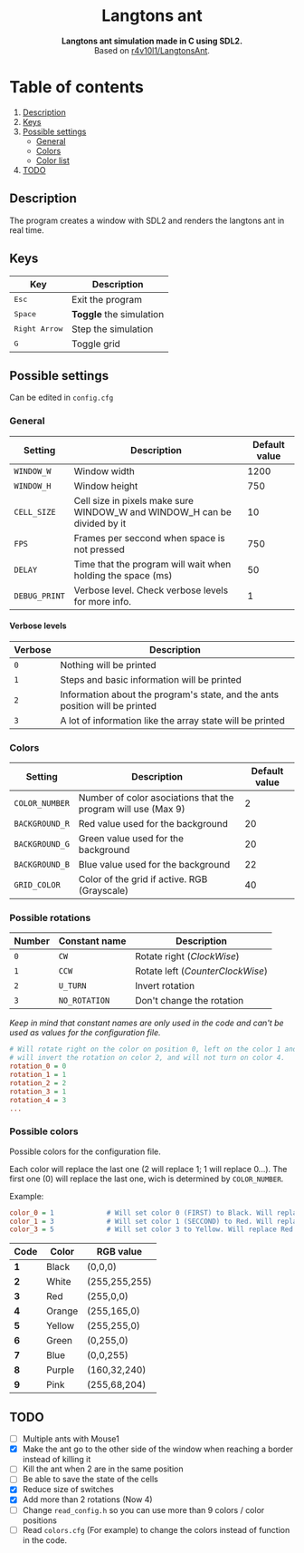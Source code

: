 <div align=center>
  <h1>Langtons ant</h1>
  <b>Langtons ant simulation made in C using SDL2.</b><br>
  Based on <a href="https://github.com/r4v10l1/LangtonsAnt">r4v10l1/LangtonsAnt</a>.
</div>

# Table of contents
1. [Description](https://github.com/r4v10l1/langtons-ant-c#Description)
1. [Keys](https://github.com/r4v10l1/langtons-ant-c#Keys)
2. [Possible settings](https://github.com/r4v10l1/langtons-ant-c#Possible-settings)
    - [General](https://github.com/r4v10l1/langtons-ant-c#General)
    - [Colors](https://github.com/r4v10l1/langtons-ant-c#Colors)
    - [Color list](https://github.com/r4v10l1/langtons-ant-c#Possible-colors)
4. [TODO](https://github.com/r4v10l1/langtons-ant-c#TODO)


## Description
The program creates a window with SDL2 and renders the langtons ant in real time.

## Keys
Key                     | Description
------------------------|------------------------
<kbd>Esc</kbd>          | Exit the program
<kbd>Space</kbd>        | **Toggle** the simulation
<kbd>Right Arrow</kbd>  | Step the simulation
<kbd>G</kbd>            | Toggle grid

## Possible settings
Can be edited in `config.cfg`

### General
Setting         | Description                                                                | Default value
----------------|----------------------------------------------------------------------------|----------------
`WINDOW_W`      | Window width                                                               | 1200
`WINDOW_H`      | Window height                                                              | 750
`CELL_SIZE`     | Cell size in pixels make sure WINDOW_W and WINDOW_H can be divided by it  | 10
`FPS`           | Frames per seccond when space is not pressed                               | 750
`DELAY`         | Time that the program will wait when holding the space (ms)                | 50
`DEBUG_PRINT`   | Verbose level. Check verbose levels for more info.                         | 1

#### Verbose levels
Verbose | Description
--------|--------------------------------------------------------------------------------
`0`     | Nothing will be printed
`1`     | Steps and basic information will be printed
`2`     | Information about the program's state, and the ants position will be printed
`3`     | A lot of information like the array state will be printed

### Colors
Setting         | Description                                                     | Default value
----------------|-----------------------------------------------------------------|----------------
`COLOR_NUMBER`  | Number of color asociations that the program will use (Max 9)   | 2
`BACKGROUND_R`  | Red value used for the background                               | 20
`BACKGROUND_G`  | Green value used for the background                             | 20
`BACKGROUND_B`  | Blue value used for the background                              | 22
`GRID_COLOR`    | Color of the grid if active. RGB (Grayscale)                    | 40

### Possible rotations
Number | Constant name | Description
-------|---------------|----------------------
`0`    | `CW`          | Rotate right (*ClockWise*)
`1`    | `CCW`         | Rotate left (*CounterClockWise*)
`2`    | `U_TURN`      | Invert rotation
`3`    | `NO_ROTATION` | Don't change the rotation

*Keep in mind that constant names are only used in the code and can't be used as values for the configuration file.*

```cfg
# Will rotate right on the color on position 0, left on the color 1 and 3,
# will invert the rotation on color 2, and will not turn on color 4. 
rotation_0 = 0
rotation_1 = 1
rotation_2 = 2
rotation_3 = 1
rotation_4 = 3
...
```

### Possible colors
Possible colors for the configuration file.

Each color will replace the last one (2 will replace 1; 1 will replace 0...).
The first one (0) will replace the last one, wich is determined by `COLOR_NUMBER`.

Example:

```cfg
color_0 = 1             # Will set color 0 (FIRST) to Black. Will replace the last one (delends on COLOR_NUMBER).
color_1 = 3             # Will set color 1 (SECCOND) to Red. Will replace Black.
color_3 = 5             # Will set color 3 to Yellow. Will replace Red.
```

Code  | Color       | RGB value
------|-------------|-------------
**1** | Black       | (0,0,0)
**2** | White       | (255,255,255)
**3** | Red         | (255,0,0)
**4** | Orange      | (255,165,0)
**5** | Yellow      | (255,255,0)
**6** | Green       | (0,255,0)
**7** | Blue        | (0,0,255)
**8** | Purple      | (160,32,240)
**9** | Pink        | (255,68,204)

## TODO
- [ ] Multiple ants with Mouse1
- [X] Make the ant go to the other side of the window when reaching a border instead of killing it
- [ ] Kill the ant when 2 are in the same position
- [ ] Be able to save the state of the cells
- [X] Reduce size of switches
- [X] Add more than 2 rotations (Now 4)
- [ ] Change `read_config.h` so you can use more than 9 colors / color positions
- [ ] Read `colors.cfg` (For example) to change the colors instead of function in the code.
